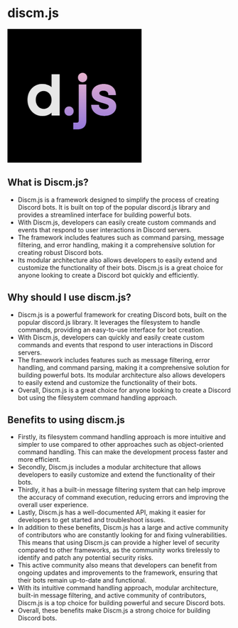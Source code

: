 # discm.js

![discm.js logo](../../apps/web/static/favicon.png)

## What is Discm.js?

- Discm.js is a framework designed to simplify the process of creating Discord bots. It is built on top of the popular discord.js library and provides a streamlined interface for building powerful bots.
- With Discm.js, developers can easily create custom commands and events that respond to user interactions in Discord servers.
- The framework includes features such as command parsing, message filtering, and error handling, making it a comprehensive solution for creating robust Discord bots.
- Its modular architecture also allows developers to easily extend and customize the functionality of their bots. Discm.js is a great choice for anyone looking to create a Discord bot quickly and efficiently.

## Why should I use discm.js?

- Discm.js is a powerful framework for creating Discord bots, built on the popular discord.js library. It leverages the filesystem to handle commands, providing an easy-to-use interface for bot creation.
- With Discm.js, developers can quickly and easily create custom commands and events that respond to user interactions in Discord servers.
- The framework includes features such as message filtering, error handling, and command parsing, making it a comprehensive solution for building powerful bots. Its modular architecture also allows developers to easily extend and customize the functionality of their bots.
- Overall, Discm.js is a great choice for anyone looking to create a Discord bot using the filesystem command handling approach.

## Benefits to using discm.js

- Firstly, its filesystem command handling approach is more intuitive and simpler to use compared to other approaches such as object-oriented command handling. This can make the development process faster and more efficient.
- Secondly, Discm.js includes a modular architecture that allows developers to easily customize and extend the functionality of their bots.
- Thirdly, it has a built-in message filtering system that can help improve the accuracy of command execution, reducing errors and improving the overall user experience.
- Lastly, Discm.js has a well-documented API, making it easier for developers to get started and troubleshoot issues.
- In addition to these benefits, Discm.js has a large and active community of contributors who are constantly looking for and fixing vulnerabilities. This means that using Discm.js can provide a higher level of security compared to other frameworks, as the community works tirelessly to identify and patch any potential security risks.
- This active community also means that developers can benefit from ongoing updates and improvements to the framework, ensuring that their bots remain up-to-date and functional.
- With its intuitive command handling approach, modular architecture, built-in message filtering, and active community of contributors, Discm.js is a top choice for building powerful and secure Discord bots.
- Overall, these benefits make Discm.js a strong choice for building Discord bots.
